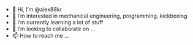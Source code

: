 - 👋 Hi, I’m @alex88kr
- 👀 I’m interested in mechanical engineering, programming, kickboxing
- 🌱 I’m currently learning a lot of stuff
- 💞️ I’m looking to collaborate on ...
- 📫 How to reach me ...

<!---
alex88kr/alex88kr is a ✨ special ✨ repository because its `README.md` (this file) appears on your GitHub profile.
You can click the Preview link to take a look at your changes.
--->
